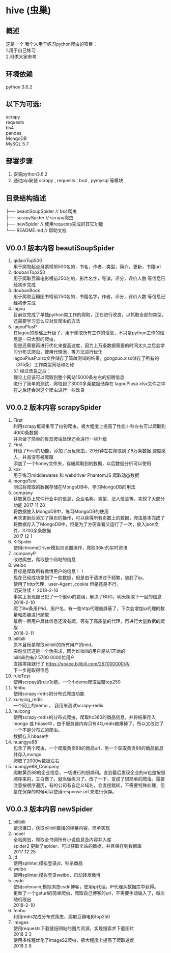 hive (虫巢)
===========================

## 概述
这是一个 我个人用于练习python爬虫的项目：<br/>
1.用于自己练习<br/>
2.可供大家参考<br/>

## 环境依赖<br/>
python 3.6.2<br/>

## 以下为可选:<br/>
scrapy<br/>
requests<br/>
bs4 <br/>
pandas<br/>
MongoDB <br/>
MySQL 5.7 <br/>

## 部署步骤<br/>
1. 安装python3.6.2<br/>
2. 通过pip安装 scrapy , requests , bs4 , pymysql 等模块<br/>


## 目录结构描述 <br/>
├── beautiSoupSpider               // bs4爬虫 <br/>
├── scrapySpider                   // scrapy爬虫 <br/>
├── newSpider                      // 使用requests完成的其它功能 <br/>
└── README.md                      // 帮助文档 <br/>

## V0.0.1 版本内容 beautiSoupSpider <br/>
1. qidainTop500  <br/>
    用于爬取起点月票榜前500名的，书名，作者，类型，简介，更新，书籍url<br/>
2. doubanTop250<br/>
    用于爬取豆瓣电影榜前250名的，影片名字，导演，评分，评价人数 等信息已经初步完成<br/>
3. doubanBook<br/>
    用于爬取豆瓣图书榜前250名的，书籍名字，作者，评分，评价人数 等信息已经初步完成<br/>
4. lagou<br/>
    目前仅完成了单独python类工作的爬取，正在进行改良，以抓取全部的类型。还需要学习怎么应对反爬虫的方法<br/>
5. lagouPlusP<br/>
    在lagou的基础上升级了，用于爬取所有工作的信息，不只是python工作的信息是一只大型的爬虫，<br/>
    但是还需要再进行优化来提高速度，因为上万条数据需要的时间太久之后会学习分布式爬虫，使用代理池，等方法进行优化<br/>
    lagouPlusP.xlsx文件储存了简单测试的结果，gongzuo.xlsx储存了所有的（315条）工作类型网址和名称<br/>
5.1 经过改良之后：<br/>
    理论上应该可以爬取到整个网站15000条左右的招聘信息<br/>
    进行了简单的测试，爬取到了3000多条数据储存在 lagouPlusp.xlsx文件之中<br/>
    在之后还会对这个爬虫进行一些改良<br/>

## V0.0.2 版本内容 scrapySpider <br/>
1. First<br/>
    利用scrapy框架重写了拉钩爬虫，极大程度上提高了性能十秒左右可以爬取到4000条数据<br/>
    并且做了简单的反反爬虫处理还会进行一些升级<br/>
2. First<br/>
    升级了First的功能，添加了反反爬虫，20分钟左右爬取到了8万条数据.速度感人，并且没有被屏蔽<br/>
    添加了一个honey文件夹，存储爬取到的数据，以后数据分析可以使用<br/>
3. xxx<br/>
    用于练习middlewares 和 webdriver PhantomJS 爬取动态数据<br/>
4. mongoTest<br/>
    测试将爬取的数据存储在MongoDB中，学习MongoDB的用法<br/>
5. company<br/>
    获取黄页上软件行业中的信息，企业名称，类型，法人信息等。实现了大部分功能 2017 11 28<br/>
    将数据放入MongoDB中，练习MongoDB的使用 <br/>
    再次更新后添加了换页的操作，可以获得所有页数上的数据，爬虫基本完成了<br/>
    将数据存入了MongoDB中，但是为了方便查看又运行了一次，放入json文件，3700余条数据<br/>
    2017 12 1<br/>
6. KrSpider<br/>
    使用chromeDriver模拟浏览器操作，爬取36kr的实时资讯<br/>
7. companyP<br/>
    改进爬虫，爬取整个网站的信息<br/>
8. weibo<br/>
	目标是爬取所有微博用户的信息！！<br/>
	现在已经成功拿到了一些数据，但是由于请求过于频繁，被封了ip。<br/>
	使用了http代理，user-Agent ,cookie 但是还是不行。<br/>
	明天继续！ 2018-2-10<br/>
	事实上发现自己犯了一个很sb的错误，解决了BUG，明天爬取下一层的信息2018-2-10<br/>
	爬了8w条用户id，用户名，有一些http代理被屏蔽了，下次会增加ip代理的数量和质量进行爬取<br/>
	最后一层用户具体信息还没有爬，等有了高质量的代理，再进行大量数据的爬取<br/>
	2018-2-11<br/>
9. bilibili<br/>
	原本目标是爬取bilibili的所有用户的mid，<br/>
	突然恍悟这是一个伪需求，因为bilibili的用户是从1开始的<br/>
	bilibili约有2 5700 0000位用户<br/>
	直接拼接就行了 https://space.bilibili.com/257000000/#/<br/>
	下一步是取得信息
10. ruleTest<br/>
    使用scrpay的rule功能。一个小demo爬取豆瓣top250
11. fenbu<br/>
    使用scrapy-redis的分布式爬虫功能
12. xunying_redis<br/>
    一个网上的demo ， 我用来测试scrapy-redis
13. huicong<br/>
	使用scrapy-redis的分布式爬虫，爬取hc360的商品信息，并将结果存入
	mongo 或 hbase中，由于服务器内存只有4G,redis被爆掉了，所以又改进了一个不是分布式的爬虫。<br/>
	数据存入hbase中
14. huangye88<br/>
	包含了两个爬虫，一个爬取黄页88的商品url，另一个获取黄页88的商品信息并存入mongo<br/>
	爬取了2000w数据左右
15. huangye88_Company<br/>
	爬取黄页88的企业信息，一切进行的很顺利。直到最后发现企业的id也是按照顺序来的，又白做了。就当做练习了。改了一下，变成了很简单的爬虫。需要注意按顺序遍历，有的公司有自定义域名，会直接跳转，不需要特殊处理，但是在保存的时候可以使用response.url 来进行保存。


    
## V0.0.3 版本内容 newSpider <br/>
1. bilibili<br/>
    请求接口，获取bilibili直播的弹幕内容，简单实现<br/>
2. novel<br/>
    全站爬虫，爬取全书网所有小说信息及内容并入库<br/>
    spider2 更新了spider，可以获取全站的数据，并且保存到数据库<br/>
    2017 12 25<br/>
3. jd<br/>
    使用splinter,模拟登录jd，秒杀商品<br/>
4. weibo<br/>
    使用splinter,模拟登录weibo，自动转发微博<br/>
4. csdn<br/>
	使用selenuim,模拟浏览csdn博客，使用ip代理。IP代理从数据库中获得。<br/>
	更新了一个geturl的简单爬虫，爬取自己博客的url，不需要手动输入了，每次随机取出<br/>
	2018-2-10<br/>
5. fenbu<br/>
	利用redis完成分布式爬虫，爬取豆瓣电影top250<br/>
6. images<br/>
	使用requests下载壁纸网站的图片资源，实现搜索并下载图片<br/>
	2018 2 3<br/>
	使用多线程优化了imageS2爬虫，极大程度上提高了爬取速度<br/>
	2018 2 8<br/>

